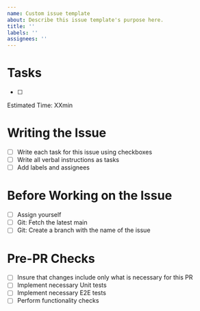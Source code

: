 ```yaml
---
name: Custom issue template
about: Describe this issue template's purpose here.
title: ''
labels: ''
assignees: ''
---
```


# Tasks

- [ ]

Estimated Time: XXmin

# Writing the Issue

- [ ] Write each task for this issue using checkboxes
- [ ] Write all verbal instructions as tasks
- [ ] Add labels and assignees

# Before Working on the Issue

- [ ] Assign yourself
- [ ] Git: Fetch the latest main
- [ ] Git: Create a branch with the name of the issue

# Pre-PR Checks

- [ ] Insure that changes include only what is necessary for this PR
- [ ] Implement necessary Unit tests
- [ ] Implement necessary E2E tests
- [ ] Perform functionality checks
